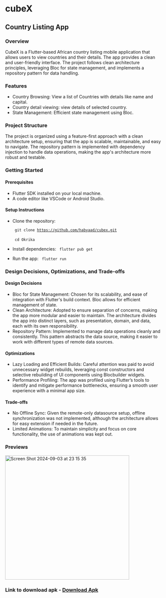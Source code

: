 # cubeX
## Country Listing App

### Overview
CubeX is a Flutter-based African country listing mobile application that allows users to view countries and their details. The app provides a clean and user-friendly interface. The project follows clean architecture principles, leveraging Bloc for state management, and implements a repository pattern for data handling.

### Features
-  Country Browsing: View a list of Countries with details like name and capital.
- Country detail viewing: view details of selected country.
- State Management: Efficient state management using Bloc.

### Project Structure
The project is organized using a feature-first approach with a clean architecture setup, ensuring that the app is scalable, maintainable, and easy to navigate. The repository pattern is implemented with dependency injection to handle data operations, making the app's architecture more robust and testable.

### Getting Started

#### Prerequisites
- Flutter SDK installed on your local machine.
- A code editor like VSCode or Android Studio.

#### Setup Instructions

- Clone the repository:

     <code> git clone https://github.com/habyaad/cubex.git </code> <br>
     <code> cd Okrika </code>

-  Install dependencies:
   <code> flutter pub get </code>

- Run the app:
  <code> flutter run </code>


### Design Decisions, Optimizations, and Trade-offs
#### Design Decisions
- Bloc for State Management: Chosen for its scalability, and ease of integration with Flutter's build context. Bloc allows for efficient management of state.
- Clean Architecture: Adopted to ensure separation of concerns, making the app more modular and easier to maintain. The architecture divides the app into distinct layers, such as presentation, domain, and data, each with its own responsibility.
- Repository Pattern: Implemented to manage data operations cleanly and consistently. This pattern abstracts the data source, making it easier to work with different types of remote data sources.

#### Optimizations
- Lazy Loading and Efficient Builds: Careful attention was paid to avoid unnecessary widget rebuilds, leveraging const constructors and selective rebuilding of UI components using Blocbuilder widgets.
- Performance Profiling: The app was profiled using Flutter’s tools to identify and mitigate performance bottlenecks, ensuring a smooth user experience with a minimal app size.

#### Trade-offs
- No Offline Sync: Given the remote-only datasource setup, offline synchronization was not implemented, although the architecture allows for easy extension if needed in the future.
- Limited Animations: To maintain simplicity and focus on core functionality, the use of animations was kept out.

### Previews
<img height="400" alt="Screen Shot 2024-09-03 at 23 15 35" src="https://github.com/user-attachments/assets/37ceba84-fcf6-49c0-9f68-f84850af5932">



### Link to download apk - <a href="https://github.com/habyaad/cubex/releases/download/v1.0.2%2B3/app-armeabi-v7a-release.apk">Download Apk</a>